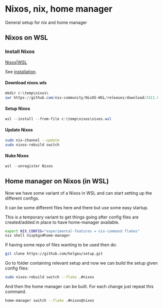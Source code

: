 # Nixos, nix, home manager

General setup for nix and home manager

## Nixos on WSL

### Install Nixos

[Nixos|WSL](https://nix-community.github.io/NixOS-WSL/)

See [installation](https://nix-community.github.io/NixOS-WSL/install.html).

#### Download nixos.wls

```powershell
mkdir c:\temp\nixos\
iwr https://github.com/nix-community/NixOS-WSL/releases/download/2411.6.0/nixos.wsl -outfile c:\temp\nixos\nixos.wsl
```

#### Setup Nixos

```powershell
wsl --install --from-file c:\temp\nixos\nixos.wsl
```

#### Update Nixos

```bash
sudo nix-channel --update
sudo nixos-rebuild switch
```

#### Nuke Nixos

```powershell
wsl --unregister Nixos
```

## Home manager on Nixos (in WSL)

Now we have some variant of a Nixos in WSL and can start setting up the different configs.

It can be some different files here and there but use some easy startup.

This is a temporary variant to get things going after config files are created/added in place to have home-manager available.


```bash
export NIX_CONFIG="experimental-features = nix-command flakes"
nix shell nixpkgs#home-manager
```

If having some repo of files wanting to be used then do:

```bash
git clone https://github.com/helgeu/setup.git
```
Go to folder containing relevant setup and now we can build the setup given config files:

```bash
sudo nixos-rebuild switch --flake .#nixos
```

And then the home manager can be built. For each change just repeat this command.

```bash
home-manager switch --flake .#nixos@nixos
```
